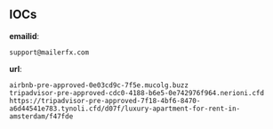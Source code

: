 
## IOCs

__emailid__:

```text
support@mailerfx.com
```
__url__:

```text
airbnb-pre-approved-0e03cd9c-7f5e.mucolg.buzz
tripadvisor-pre-approved-cdc0-4188-b6e5-0e742976f964.nerioni.cfd
https://tripadvisor-pre-approved-7f18-4bf6-8470-a6d44541e783.tynoli.cfd/d07f/luxury-apartment-for-rent-in-amsterdam/f47fde
```
